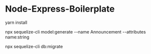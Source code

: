 # Node-Express-Boilerplate

yarn install

npx sequelize-cli model:generate --name Announcement --attributes name:string

npx sequelize-cli db:migrate
